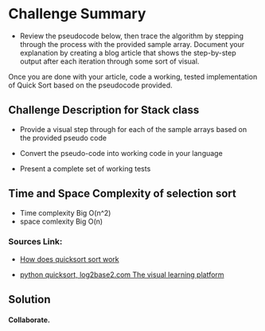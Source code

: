 
# Challenge Summary

- Review the pseudocode below, then trace the algorithm by stepping through the process with the provided sample array. Document your explanation by creating a blog article that shows the step-by-step output after each iteration through some sort of visual.

Once you are done with your article, code a working, tested implementation of Quick Sort based on the pseudocode provided.

## Challenge Description for Stack class

- Provide a visual step through for each of the sample arrays based on the provided pseudo code

- Convert the pseudo-code into working code in your language

- Present a complete set of working tests

## Time and Space Complexity of selection sort

- Time complexity Big O(n^2) 
- space comlexity Big O(n)

### Sources Link:
- [How does quicksort sort work](https://careerkarma.com/blog/python-quick-sort/#:~:text=A%20Python%20QuickSort%20algorithm%20divides%20an%20array%20into,a%20new%20sub%20array.%20The%20QuickSort%20algorithm%20divides-and-conquers.)

- [python quicksort, log2base2.com The visual learning platform](https://www.log2base2.com/algorithms/sorting/quick-sort.html)

## Solution

#### Collaborate.